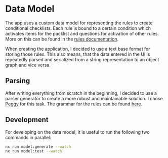 # Data Model

The app uses a custom data model for representing the rules to create conditional checklists.
Each rule is bound to a certain condition which activates items for the packlist and questions for activation of other rules.
More on this can be found in the [rules documentation](./../documentation/src/doc/documentation.md).

When creating the application, I decided to use a text base format for storing those rules.
This also means, that the data entered in the UI is repeatedly parsed and serialized from a string representation to an object graph and vice versa.

## Parsing

After writing everything from scratch in the beginning, I decided to use a parser generator to create a more robust and maintainable solution.
I chose [Peggy](https://peggyjs.org/) for this task.
The grammar for the rules can be found [here](./src/schemas/rules.peggy).

## Development

For developing on the data model, it is useful to run the following two commands in parallel:

```bash
nx run model:generate --watch
nx run model:test --watch
```
